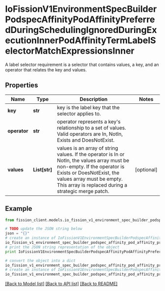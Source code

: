 # IoFissionV1EnvironmentSpecBuilderPodspecAffinityPodAffinityPreferredDuringSchedulingIgnoredDuringExecutionInnerPodAffinityTermLabelSelectorMatchExpressionsInner

A label selector requirement is a selector that contains values, a key, and an operator that relates the key and values.

## Properties

Name | Type | Description | Notes
------------ | ------------- | ------------- | -------------
**key** | **str** | key is the label key that the selector applies to. | 
**operator** | **str** | operator represents a key&#39;s relationship to a set of values. Valid operators are In, NotIn, Exists and DoesNotExist. | 
**values** | **List[str]** | values is an array of string values. If the operator is In or NotIn, the values array must be non-empty. If the operator is Exists or DoesNotExist, the values array must be empty. This array is replaced during a strategic merge patch. | [optional] 

## Example

```python
from fission_client.models.io_fission_v1_environment_spec_builder_podspec_affinity_pod_affinity_preferred_during_scheduling_ignored_during_execution_inner_pod_affinity_term_label_selector_match_expressions_inner import IoFissionV1EnvironmentSpecBuilderPodspecAffinityPodAffinityPreferredDuringSchedulingIgnoredDuringExecutionInnerPodAffinityTermLabelSelectorMatchExpressionsInner

# TODO update the JSON string below
json = "{}"
# create an instance of IoFissionV1EnvironmentSpecBuilderPodspecAffinityPodAffinityPreferredDuringSchedulingIgnoredDuringExecutionInnerPodAffinityTermLabelSelectorMatchExpressionsInner from a JSON string
io_fission_v1_environment_spec_builder_podspec_affinity_pod_affinity_preferred_during_scheduling_ignored_during_execution_inner_pod_affinity_term_label_selector_match_expressions_inner_instance = IoFissionV1EnvironmentSpecBuilderPodspecAffinityPodAffinityPreferredDuringSchedulingIgnoredDuringExecutionInnerPodAffinityTermLabelSelectorMatchExpressionsInner.from_json(json)
# print the JSON string representation of the object
print IoFissionV1EnvironmentSpecBuilderPodspecAffinityPodAffinityPreferredDuringSchedulingIgnoredDuringExecutionInnerPodAffinityTermLabelSelectorMatchExpressionsInner.to_json()

# convert the object into a dict
io_fission_v1_environment_spec_builder_podspec_affinity_pod_affinity_preferred_during_scheduling_ignored_during_execution_inner_pod_affinity_term_label_selector_match_expressions_inner_dict = io_fission_v1_environment_spec_builder_podspec_affinity_pod_affinity_preferred_during_scheduling_ignored_during_execution_inner_pod_affinity_term_label_selector_match_expressions_inner_instance.to_dict()
# create an instance of IoFissionV1EnvironmentSpecBuilderPodspecAffinityPodAffinityPreferredDuringSchedulingIgnoredDuringExecutionInnerPodAffinityTermLabelSelectorMatchExpressionsInner from a dict
io_fission_v1_environment_spec_builder_podspec_affinity_pod_affinity_preferred_during_scheduling_ignored_during_execution_inner_pod_affinity_term_label_selector_match_expressions_inner_form_dict = io_fission_v1_environment_spec_builder_podspec_affinity_pod_affinity_preferred_during_scheduling_ignored_during_execution_inner_pod_affinity_term_label_selector_match_expressions_inner.from_dict(io_fission_v1_environment_spec_builder_podspec_affinity_pod_affinity_preferred_during_scheduling_ignored_during_execution_inner_pod_affinity_term_label_selector_match_expressions_inner_dict)
```
[[Back to Model list]](../README.md#documentation-for-models) [[Back to API list]](../README.md#documentation-for-api-endpoints) [[Back to README]](../README.md)


